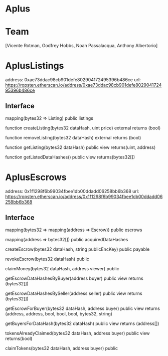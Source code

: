 # Aplus

# Team

[Vicente Rotman, Godfrey Hobbs, Noah Passalacqua, Anthony Albertorio]

# AplusListings
address: 0xae73ddac98cb901defe802904172495396b486ce
url: https://ropsten.etherscan.io/address/0xae73ddac98cb901defe802904172495396b486ce



## Interface
mapping(bytes32 => Listing) public listings

function createListing(bytes32 dataHash, uint price) external returns (bool)

function removeListing(bytes32 dataHash) external returns (bool)

function getListing(bytes32 dataHash) public view returns(uint, address)

function getListedDataHashes() public view returns(bytes32[])





# AplusEscrows
address: 0x1f1298f6b99034fbee1db00ddadd06258bb6b368
url: https://ropsten.etherscan.io/address/0x1f1298f6b99034fbee1db00ddadd06258bb6b368



## Interface
mapping(bytes32 => mapping(address => Escrow)) public escrows

mapping(address => bytes32[]) public acquiredDataHashes

createEscrow(bytes32 dataHash, string publicEncKey) public payable

revokeEscrow(bytes32 dataHash) public

claimMoney(bytes32 dataHash, address viewer) public

getEscrowDataHashesByBuyer(address buyer) public view returns (bytes32[])

getEscrowDataHashesBySeller(address seller) public view returns (bytes32[])

getEscrowForBuyer(bytes32 dataHash, address buyer) public view returns (address, address, bool, bool, bool, bytes32, string)

getBuyersForDataHash(bytes32 dataHash) public view returns (address[])

tokensAlreadyClaimed(bytes32 dataHash, address buyer) public view returns(bool)

claimTokens(bytes32 dataHash, address buyer) public
